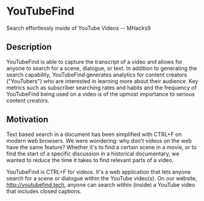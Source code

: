 # YouTubeFind
Search effortlessly inside of YouTube Videos -- MHacks9

## Description
YouTubeFind is able to capture the transcript of a video and allows for anyone to search for a scene, dialogue, or text. In addition to generating the search capability, YouTubeFind generates analytics for content creators ("YouTubers") who are interested in learning more about their audience. Key metrics such as subscriber searching rates and habits and the frequency of YouTubeFind being used on a video is of the upmost importance to serious content creators.


## Motivation
Text based search in a document has been simplified with CTRL+F on modern web browsers. We were wondering: why don't videos on the web have the same feature? Whether it's to find a certain scene in a movie, or to find the start of a specific discussion in a historical documentary, we wanted to reduce the time it takes to find relevant parts of a video.

YouTubeFind is CTRL+F for videos. It's a web application that lets anyone search for a scene or dialogue within the YouTube video(s). On our website, http://youtubefind.tech, anyone can search within (inside) a YouTube video that includes closed captions.
